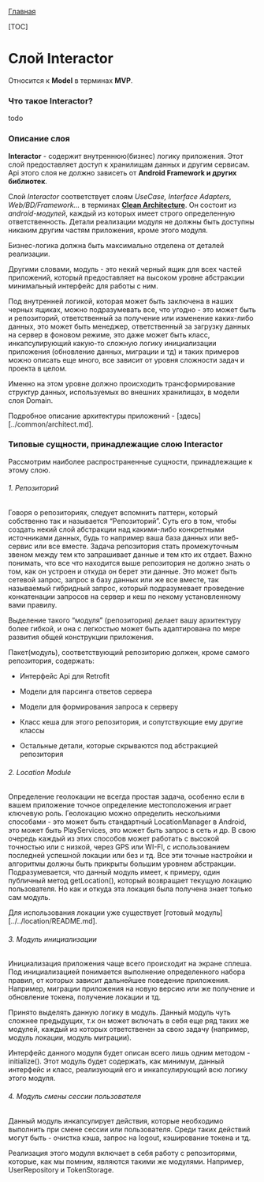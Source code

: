 
[Главная](../main.md)

[TOC]

# Слой Interactor

Относится к **Model** в терминах **MVP**.

### Что такое Interactor?
todo

### Описание слоя

**Interactor** - содержит внутреннюю(бизнес) логику приложения.
Этот слой предоставляет доступ к хранилищам данных и другим сервисам.
Api этого слоя не должно зависеть от **Android Framework и других библиотек**.

Слой *Interactor* соответствует слоям *UseCase, Interface Adapters, Web/BD/Framework…*
в терминах [**Clean Architecture**][clean]. Он состоит из *android-модулей*,
каждый из которых имеет строго определенную ответственность.
Детали реализации модуля не должны быть доступны никаким другим
частям приложения, кроме этого модуля.

Бизнес-логика должна быть максимально отделена от деталей реализации.

Другими словами, модуль - это некий черный ящик для всех частей приложений,
который предоставляет на высоком уровне абстракции минимальный интерфейс
для работы с ним.

Под внутренней логикой, которая может быть заключена в наших черных ящиках,
можно подразумевать все, что угодно - это может быть и репозиторий,
ответственный за получение или изменение каких-либо данных, это может быть
менеджер, ответственный за загрузку данных на сервер в фоновом режиме,
это даже может быть класс, инкапсулирующий какую-то сложную логику
инициализации приложения (обновление данных, миграции и тд) и таких примеров
можно описать еще много, все зависит от уровня сложности задач и проекта
в целом.

Именно на этом уровне должно происходить трансформирование структур данных,
используемых во внешних хранилищах, в модели слоя Domain.

Подробное описание архитектуры приложений - [здесь][../common/architect.md].

### Типовые сущности, принадлежащие слою Interactor

Рассмотрим наиболее распространенные сущности, принадлежащие к этому слою.

###### 1. Репозиторий

Говоря о репозиториях, следует вспомнить паттерн, который собственно
так и называется “Репозиторий”. Суть его в том, чтобы создать некий слой
абстракции над какими-либо конкретными источниками данных, будь то например
ваша база данных или веб-сервис или все вместе. Задача репозитория стать
промежуточным звеном между тем кто запрашивает данные и тем кто их отдает.
Важно понимать, что все что находится выше репозитория не должно знать о том,
как он устроен и откуда он берет эти данные. Это может быть сетевой запрос,
запрос в базу данных или же все вместе, так называемый гибридный запрос,
который подразумевает проведение конкатенации запросов на сервер и кеш по
некому установленному вами правилу.

Выделение такого “модуля” (репозитория) делает вашу архитектуру более гибкой,
и она с легкостью может быть адаптирована по мере развития общей конструкции
приложения.

Пакет(модуль), соответствующий репозиторию должен, кроме самого репозитория,
содержать:

- Интерфейс Api для Retrofit

- Модели для парсинга ответов сервера

- Модели для формирования запроса к серверу

- Класс кеша для этого репозитория, и сопутствующие ему другие классы

- Остальные детали, которые скрываются под абстракцией репозитория

###### 2. Location Module

Определение геолокации не всегда простая задача, особенно если в вашем
приложение точное определение местоположения играет ключевую роль.
Геолокацию можно определить несколькими способами - это может быть
стандартный LocationManager в Android, это может быть PlayServices, это
может быть запрос в сеть и др. В свою очередь каждый из этих способов может
работать с высокой точностью или с низкой, через GPS или WI-FI, с использованием
последней успешной локации или без и тд. Все эти точные настройки и алгоритмы
должны быть прикрыты большим уровнем абстракции. Подразумевается, что данный
модуль имеет, к примеру, один публичный метод getLocation(), который возвращает
текущую локацию пользователя. Но как и откуда эта локация была получена знает
только сам модуль.

Для использования локации уже существует [готовый модуль][../../location/README.md].

###### 3. Модуль инициализации

Инициализация приложения чаще всего происходит на экране сплеша.
Под инициализацией понимается выполнение определенного набора правил, от
которых зависит дальнейшее поведение приложения. Например, миграции приложения
на новую версию или же получение и обновление токена, получение локации и тд.

Принято выделять данную логику в модуль. Данный модуль чуть сложнее предыдущих,
т.к он может включать в себя еще ряд таких же модулей, каждый из которых
ответственен за свою задачу (например, модуль локации, модуль миграции).

Интерфейс данного модуля будет описан всего лишь одним методом - initialize().
Этот модуль будет содержать, как минимум, данный интерфейс и класс,
реализующий его и инкапсулирующий всю логику этого модуля.

###### 4. Модуль смены сессии пользователя

Данный модуль инкапсулирует действия, которые необходимо выполнить при
смене сессии или пользователя. Среди таких действий могут быть - очистка
кэша, запрос на logout, кэширование токена и тд.

Реализация этого модуля включает в себя работу с репозиторями, которые,
как мы помним, являются такими же модулями. Например, UserRepository и TokenStorage.


[clean]: https://8thlight.com/blog/uncle-bob/2012/08/13/the-clean-architecture.html